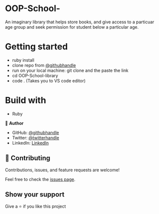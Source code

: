 # OOP-School-

An imaginary library that helps store books, and give access to a particuar age group and seek permission for student below a particular age.

# Getting started

- ruby install
- clone repo from [@githubhandle](https://github.com/SirriRyisa)
- run on your local machine: git clone and the paste the link 
- cd OOP-School-library
- code . (Takes you to VS code editor)

# Build with 
 - Ruby

👤 **Author**
- GitHub: [@githubhandle](https://github.com/SirriRyisa)
- Twitter: [@twitterhandle](https://twitter.com/N_Ryisa)
- LinkedIn: [LinkedIn](https://www.linkedin.com/in/ryisa-sirri-ngwa-a30013202)

## 🤝 Contributing

Contributions, issues, and feature requests are welcome!

Feel free to check the [issues page]().

## Show your support

 Give a ⭐️ if you like this project